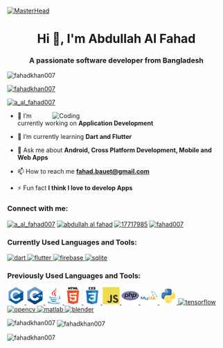 [![MasterHead](https://github.com/FahadKhan007/Github-Profile-Design-Tools/blob/main/Banner%20Design/Github%20Banner.png?raw=true)](https://stackoverflow.com/users/17717985/abdullah-al-fahad)

<h1 align="center">Hi 👋, I'm Abdullah Al Fahad</h1>
<h3 align="center">A passionate software developer from Bangladesh</h3>


<p align="left"> <img src="https://komarev.com/ghpvc/?username=fahadkhan007&label=Profile%20views&color=0e75b6&style=flat" alt="fahadkhan007" /> </p>

<p align="left"> <a href="https://github.com/ryo-ma/github-profile-trophy"><img src="https://github-profile-trophy.vercel.app/?username=fahadkhan007" alt="fahadkhan007" /></a> </p>

<p align="left"> <a href="https://twitter.com/a_al_fahad007" target="blank"><img src="https://img.shields.io/twitter/follow/a_al_fahad007?logo=twitter&style=for-the-badge" alt="a_al_fahad007" /></a> </p>

<img align="right" alt="Coding" width="400" src="https://github.com/FahadKhan007/Github-Profile-Design-Tools/blob/main/Github%20Gifs/giphy.gif?raw=true">

- 🔭 I’m currently working on **Application Development**

- 🌱 I’m currently learning **Dart and Flutter**

- 💬 Ask me about **Android, Cross Platform Development, Mobile and Web Apps**

- 📫 How to reach me **fahad.bauet@gmail.com**

- ⚡ Fun fact **I think I love to develop Apps**

<h3 align="left">Connect with me:</h3>
<p align="left">
<a href="https://twitter.com/a_al_fahad007" target="blank"><img align="center" src="https://raw.githubusercontent.com/rahuldkjain/github-profile-readme-generator/master/src/images/icons/Social/twitter.svg" alt="a_al_fahad007" height="30" width="40" /></a>
<a href="https://linkedin.com/in/a-a-fahad/" target="blank"><img align="center" src="https://raw.githubusercontent.com/rahuldkjain/github-profile-readme-generator/master/src/images/icons/Social/linked-in-alt.svg" alt="abdullah al fahad" height="30" width="40" /></a>
<a href="https://stackoverflow.com/users/17717985" target="blank"><img align="center" src="https://raw.githubusercontent.com/rahuldkjain/github-profile-readme-generator/master/src/images/icons/Social/stack-overflow.svg" alt="17717985" height="30" width="40" /></a>
<a href="https://codeforces.com/profile/fahad007" target="blank"><img align="center" src="https://raw.githubusercontent.com/rahuldkjain/github-profile-readme-generator/master/src/images/icons/Social/codeforces.svg" alt="fahad007" height="30" width="40" /></a>
</p>

<h3 align="left">Currently Used Languages and Tools:</h3>

<p align="left"> 
<a href="https://dart.dev" target="_blank" rel="noreferrer"> <img src="https://www.vectorlogo.zone/logos/dartlang/dartlang-icon.svg" alt="dart" width="40" height="40"/> </a>
<a href="https://flutter.dev" target="_blank" rel="noreferrer"> <img src="https://www.vectorlogo.zone/logos/flutterio/flutterio-icon.svg" alt="flutter" width="40" height="40"/> </a>
<a href="https://firebase.google.com/" target="_blank" rel="noreferrer"> <img src="https://www.vectorlogo.zone/logos/firebase/firebase-icon.svg" alt="firebase" width="40" height="40"/> </a>
<a href="https://sqlite.org/index.html" target="_blank" rel="noreferrer"> <img src="https://www.vectorlogo.zone/logos/sqlite/sqlite-ar21.svg" alt="sqlite" width="70" height="40"/> </a>
</p>

<h3 align="left">Previously Used Languages and Tools:</h3>

<p align="left"> 
<a href="https://www.cprogramming.com/" target="_blank" rel="noreferrer"> <img src="https://raw.githubusercontent.com/devicons/devicon/master/icons/c/c-original.svg" alt="c" width="40" height="40"/> </a>
<a href="https://www.w3schools.com/cpp/" target="_blank" rel="noreferrer"> <img src="https://raw.githubusercontent.com/devicons/devicon/master/icons/cplusplus/cplusplus-original.svg" alt="cplusplus" width="40" height="40"/> </a>
<a href="https://www.java.com" target="_blank" rel="noreferrer"> <img src="https://raw.githubusercontent.com/devicons/devicon/master/icons/java/java-original.svg" alt="java" width="40" height="40"/> </a>
<a href="https://www.w3.org/html/" target="_blank" rel="noreferrer"> <img src="https://raw.githubusercontent.com/devicons/devicon/master/icons/html5/html5-original-wordmark.svg" alt="html5" width="40" height="40"/> </a>
<a href="https://www.w3schools.com/css/" target="_blank" rel="noreferrer"> <img src="https://raw.githubusercontent.com/devicons/devicon/master/icons/css3/css3-original-wordmark.svg" alt="css3" width="40" height="40"/> </a>
<a href="https://developer.mozilla.org/en-US/docs/Web/JavaScript" target="_blank" rel="noreferrer"> <img src="https://raw.githubusercontent.com/devicons/devicon/master/icons/javascript/javascript-original.svg" alt="javascript" width="40" height="40"/> </a>
<a href="https://www.php.net" target="_blank" rel="noreferrer"> <img src="https://raw.githubusercontent.com/devicons/devicon/master/icons/php/php-original.svg" alt="php" width="40" height="40"/> </a>
<a href="https://www.mysql.com/" target="_blank" rel="noreferrer"> <img src="https://raw.githubusercontent.com/devicons/devicon/master/icons/mysql/mysql-original-wordmark.svg" alt="mysql" width="40" height="40"/> </a>
<a href="https://www.python.org" target="_blank" rel="noreferrer"> <img src="https://raw.githubusercontent.com/devicons/devicon/master/icons/python/python-original.svg" alt="python" width="40" height="40"/> </a>
<a href="https://www.tensorflow.org" target="_blank" rel="noreferrer"> <img src="https://www.vectorlogo.zone/logos/tensorflow/tensorflow-icon.svg" alt="tensorflow" width="40" height="40"/> </a>
<a href="https://opencv.org/" target="_blank" rel="noreferrer"> <img src="https://www.vectorlogo.zone/logos/opencv/opencv-icon.svg" alt="opencv" width="40" height="40"/> </a>
<a href="https://www.mathworks.com/" target="_blank" rel="noreferrer"> <img src="https://upload.wikimedia.org/wikipedia/commons/2/21/Matlab_Logo.png" alt="matlab" width="40" height="40"/> </a>
<a href="https://www.blender.org/" target="_blank" rel="noreferrer"> <img src="https://download.blender.org/branding/community/blender_community_badge_white.svg" alt="blender" width="40" height="40"/> </a>
</p>

<p>
<img align="left" src="https://github-readme-stats.vercel.app/api/top-langs?username=fahadkhan007&show_icons=true&locale=en&layout=compact" alt="fahadkhan007" />
</p>

<p>&nbsp;<img align="center" src="https://github-readme-stats.vercel.app/api?username=fahadkhan007&show_icons=true&locale=en" alt="fahadkhan007" /></p>

<p><img align="center" src="https://github-readme-streak-stats.herokuapp.com/?user=fahadkhan007&" alt="fahadkhan007" /></p>
